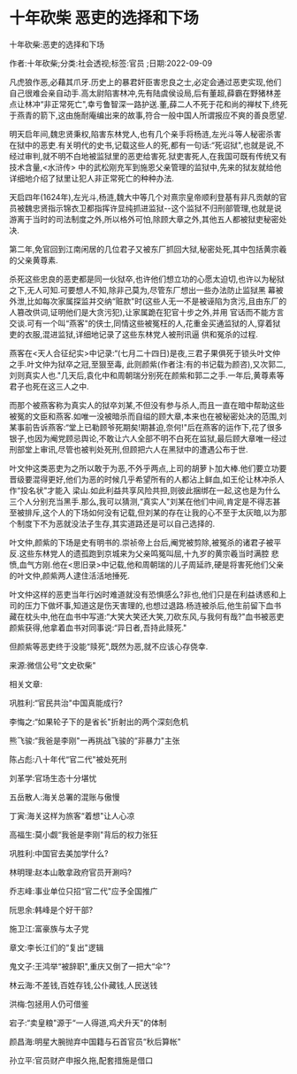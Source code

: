# 十年砍柴  恶吏的选择和下场    
    
十年砍柴:恶吏的选择和下场    
作者:十年砍柴;分类:社会透视;标签:官员 ;日期:2022-09-09    
凡虎狼作恶,必藉其爪牙.历史上的暴君奸臣害忠良之士,必定会通过恶吏实现,他们自己很难会亲自动手.高太尉陷害林冲,先有陆虞侯设局,后有董超,薛霸在野猪林差点让林冲“非正常死亡",幸亏鲁智深一路护送.董,薛二人不死于花和尚的禅杖下,终死于燕青的箭下,这由施耐庵编出来的故事,符合一般中国人所谓报应不爽的善良愿望.    
明天启年间,魏忠贤秉权,陷害东林党人,也有几个亲手将杨涟,左光斗等人秘密杀害在狱中的恶吏.有关明代的史书,记载这些人的死,都有一句话:“死诏狱",也就是说,不经过审判,就不明不白地被监狱里的恶吏给害死.狱吏害死人,在我国可既有传统又有技术含量,<水浒传> 中的武松刚充军到施恩父亲管理的监狱中,先来的狱友就给他详细地介绍了狱里让犯人非正常死亡的种种办法.    
天启四年(1624年),左光斗,杨涟,魏大中等几个对熹宗皇帝顺利登基有非凡贡献的官员被魏忠贤指示锦衣卫都指挥许显纯抓进监狱--这个监狱不归刑部管理,也就是说游离于当时的司法制度之外,所以格外可怕,除顾大章之外,其他五人都被狱吏秘密处决.    
第二年,免官回到江南闲居的几位君子又被东厂抓回大狱,秘密处死,其中包括黄宗羲的父亲黄尊素.    
杀死这些忠良的恶吏都是同一伙狱卒,也许他们想立功的心愿太迫切,也许以为秘狱之下,无人可知.可要想人不知,除非己莫为,尽管东厂想出一些办法防止监狱黑 幕被外泄,比如每次家属探监并交纳“赃款"时(这些人无一不是被诬陷为贪污,且由东厂的人篡改供词,证明他们是大贪污犯),让家属跪在犯官十步之外,并用 官话而不能方言交谈.可有一个叫“燕客"的侠士,同情这些被冤枉的人,花重金买通监狱的人,穿着狱吏的衣服,混进监狱,详细地记录了这些东林党人被刑讯逼 供和冤杀的过程.    
燕客在<天人合征纪实>中记录:“(七月二十四日)是夜,三君子果俱死于锁头叶文仲之手.叶文仲为狱卒之冠,至狠至毒, 此则颜紫(作者注:有的书记载为颜咨),又次郭二,刘则真实人也."几天后,袁化中和周朝瑞分别死在颜紫和郭二之手.一年后,黄尊素等君子也死在这三人之中.    
而那个被燕客称为真实人的狱卒刘某,不但没有参与杀人,而且一直在暗中帮助这些被冤的文臣和燕客.如唯一没被暗杀而自缢的顾大章,本来也在被秘密处决的范围,刘某事前告诉燕客:“堂上已勒顾爷死期矣!期甚迫,奈何!"后在燕客的运作下,花了很多银子,也因为阉党顾忌舆论,不敢让六人全部不明不白死在监狱,最后顾大章唯一经过刑部堂上审讯,尽管也被判处死刑,但顾把六人在黑狱中的遭遇公布于世.    
叶文仲这类恶吏为之所以敢于为恶,不外乎两点,上司的胡萝卜加大棒.他们要立功要晋级要混得更好,他们为恶的时候几乎希望所有的人都沾上鲜血,如王伦让林冲杀人作“投名状"才能入 梁山.如此利益共享风险共担,则彼此捆绑在一起,这也是为什么三个人分别充当黑手.那么,我可以猜测,“真实人"刘某在他们中间,肯定是不得志甚至被排斥,这个人的下场如何没有记载,但刘某的存在让我的心不至于太灰暗,以为那个制度下不为恶就没法子生存,其实道路还是可以自己选择的.    
叶文仲,颜紫的下场是史有明书的.崇祯帝上台后,阉党被剪除,被冤杀的诸君子被平反.这些东林党人的遗孤跑到京城来为父亲鸣冤叫屈,十九岁的黄宗羲当时满腔 悲愤,血气方刚.他在<思旧录>中记载,他和周朝瑞的儿子周延祚,硬是将害死他们父亲的叶文仲,颜紫两人逮住活活地捶死.    
叶文仲这样的恶吏当年行凶时难道就没有恐惧感么?非也,他们只是在利益诱惑和上司的压力下做坏事,知道这是伤天害理的,也想过退路.杨涟被杀后,他生前留下血书藏在枕头中,他在血书中写道:“大笑大笑还大笑,刀砍东风,与我何有哉?"血书被恶吏颜紫获得,他拿着血书对同事说:“异日者,吾持此赎死."    
但颜紫等恶吏终于没能“赎死",既然为恶,就不应该心存侥幸.    
来源:微信公号“文史砍柴"    
    
相关文章:    
巩胜利:“官民共治"中国真能成行?    
李悔之:“如果轮子下的是省长"折射出的两个深刻危机    
熊飞骏:“我爸是李刚"一再挑战飞骏的“非暴力"主张    
陈占彪:八十年代“官二代"被处死刑    
刘革学:官场生态十分堪忧    
五岳散人:海关总署的混账与傲慢    
丁寅:海关这样为旅客“着想"让人心凉    
高福生:莫小觑“我爸是李刚"背后的权力张狂    
巩胜利:中国官去美加学什么?    
林明理:赵本山敢拿政府官员开涮吗?    
乔志峰:事业单位只招“官二代"应予全国推广    
阮思余:韩峰是个好干部?    
施卫江:富豪族与太子党    
章文:李长江们的“复出"逻辑    
鬼文子:王鸿举“被辞职",重庆又倒了一把大“伞"?    
林云海:不差钱,百姓存钱,公仆藏钱,人民送钱    
洪梅:包拯用人仍可借鉴    
宕子:“卖皇粮"源于“一人得道,鸡犬升天"的体制    
颜昌海:明星大腕抛弃中国籍与石首官员“秋后算帐"    
孙立平:官员财产申报久拖,配套措施是借口
